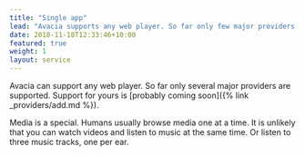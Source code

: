 ```yaml
---
title: "Single app"
lead: "Avacia supports any web player. So far only few major providers supported. Support for yours probably coming soon."
date: 2018-11-18T12:33:46+10:00
featured: true
weight: 1
layout: service
---
```


Avacia can support any web player. So far only several major providers are supported. Support for yours is [probably coming soon]({% link _providers/add.md %}).

Media is a special. Humans usually browse media one at a time. It is unlikely that you can watch videos and listen to music at the same time. Or listen to three music tracks, one per ear.

